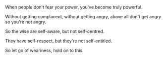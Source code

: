 When people don't fear your power,
you've become truly powerful.

Without getting complacent,
without getting angry,
above all don't get angry
so you're not angry.

So the wise are self-aware,
but not self-centred.

They have self-respect,
but they're not self-entitled.

So let go of weariness,
hold on to this.
